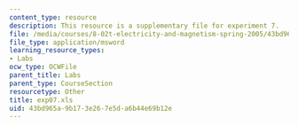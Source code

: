 ```yaml
---
content_type: resource
description: This resource is a supplementary file for experiment 7.
file: /media/courses/8-02t-electricity-and-magnetism-spring-2005/43bd965a9b173e267e5da6b44e69b12e_exp07.xls
file_type: application/msword
learning_resource_types:
- Labs
ocw_type: OCWFile
parent_title: Labs
parent_type: CourseSection
resourcetype: Other
title: exp07.xls
uid: 43bd965a-9b17-3e26-7e5d-a6b44e69b12e
---
```

